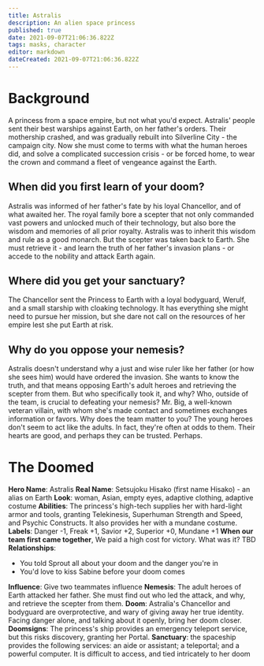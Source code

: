 ```yaml
---
title: Astralis
description: An alien space princess
published: true
date: 2021-09-07T21:06:36.822Z
tags: masks, character
editor: markdown
dateCreated: 2021-09-07T21:06:36.822Z
---
```


# Background
A princess from a space empire, but not what you'd expect. Astralis' people sent their best warships against Earth, on her father's orders. Their mothership crashed, and was gradually rebuilt into Silverline City - the campaign city. Now she must come to terms with what the human heroes did, and solve a complicated succession crisis - or be forced home, to wear the crown and command a fleet of vengeance against the Earth.
## When did you first learn of your doom?
Astralis was informed of her father's fate by his loyal Chancellor, and of what awaited her. The royal family bore a scepter that not only commanded vast powers and unlocked much of their technology, but also bore the wisdom and memories of all prior royalty. Astralis was to inherit this wisdom and rule as a good monarch. But the scepter was taken back to Earth. She must retrieve it - and learn the truth of her father's invasion plans - or accede to the nobility and attack Earth again.
## Where did you get your sanctuary?
The Chancellor sent the Princess to Earth with a loyal bodyguard, Werulf, and a small starship with cloaking technology. It has everything she might need to pursue her mission, but she dare not call on the resources of her empire lest she put Earth at risk.
## Why do you oppose your nemesis?
Astralis doesn't understand why a just and wise ruler like her father (or how she sees him) would have ordered the invasion. She wants to know the truth, and that means opposing Earth's adult heroes and retrieving the scepter from them. But who specifically took it, and why?
Who, outside of the team, is crucial to defeating your nemesis?
Mr. Big, a well-known veteran villain, with whom she's made contact and sometimes exchanges information or favors.
Why does the team matter to you?
The young heroes don't seem to act like the adults. In fact, they're often at odds to them. Their hearts are good, and perhaps they can be trusted. Perhaps.
# The Doomed
**Hero Name**: Astralis
**Real Name**: Setsujoku Hisako (first name Hisako) - an alias on Earth
**Look**: woman, Asian, empty eyes, adaptive clothing, adaptive costume
**Abilities**: The princess's high-tech supplies her with hard-light armor and tools, granting Telekinesis, Superhuman Strength and Speed, and Psychic Constructs. It also provides her with a mundane costume.
**Labels**: Danger -1, Freak +1, Savior +2, Superior +0, Mundane +1
**When our team first came together**, We paid a high cost for victory. What was it?
TBD
**Relationships**:
- You told Sprout all about your doom and the danger you're in
- You'd love to kiss Sabine before your doom comes

**Influence**: Give two teammates influence
**Nemesis**: The adult heroes of Earth attacked her father. She must find out who led the attack, and why, and retrieve the scepter from them.
**Doom**: Astralia's Chancellor and bodyguard are overprotective, and wary of giving away her true identity. Facing danger alone, and talking about it openly, bring her doom closer.
**Doomsigns**: The princess's ship provides an emergency teleport service, but this risks discovery, granting her Portal.
**Sanctuary**: the spaceship provides the following services: an aide or assistant; a teleportal; and a powerful computer. It is difficult to access, and tied intricately to her doom